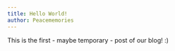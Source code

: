 ```yaml
---
title: Hello World!
author: Peacememories
---
```


This is the first - maybe temporary - post of our blog! :)

<div></div><!--more-->